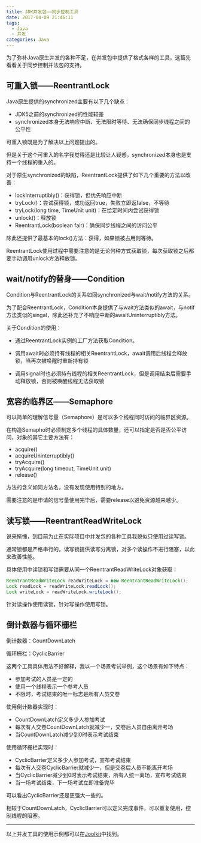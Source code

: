 ```yaml
---
title: JDK并发包——同步控制工具
date: 2017-04-09 21:46:11
tags:
  - Java
  - 并发
categories: Java
---
```


为了弥补Java原生并发的各种不足，在并发包中提供了格式各样的工具，这篇先看看关于同步控制并法包的支持。

## 可重入锁——ReentrantLock

Java原生提供的synchronized主要有以下几个缺点：

- JDK5之前的synchronized的性能较差
- synchronized本身无法响应中断、无法限时等待、无法确保同步线程之间的公平性

可重入锁既是为了解决以上问题提出的。

但是关于这个可重入的名字我觉得还是比较让人疑惑，synchronized本身也是支持一个线程的重入的。

对于原生synchronized的缺陷，ReentrantLock提供了如下几个重要的方法以改善：

- lockInterruptibly()：获得锁，但优先响应中断
- tryLock()：尝试获得锁，成功返回true，失败立即返false，不等待
- tryLock(long time, TimeUnit unit)：在给定时间内尝试获得锁
- unlock()：释放锁
- ReentrantLock(boolean fair)：确保同步线程之间的访问公平

除此还提供了最基本的lock()方法：获得，如果锁被占用则等待。

ReentrantLock使用过程中需要注意的是无论何种方式获取锁，每次获取锁之后都要手动调用unlock方法释放锁。

## wait/notify的替身——Condition

Condition与ReentrantLock的关系如同synchronized与wait/notify方法的关系。

为了配合ReentrantLock，Condition本身提供了与wait方法类似的await，与notif方法类似的singal，除此还补充了不响应中断的awaitUninterruptibly方法。

关于Condition的使用：

- 通过ReentrantLock实例的工厂方法获取Condition。


- 调用await时必须持有线程的相关ReentrantLock，await调用后线程会释放锁，当再次被唤醒时重新持有锁
- 调用signal时也必须持有线程的相关ReentrantLock，但是调用结束后需要手动释放锁，否则被唤醒线程无法获取锁

## 宽容的临界区——Semaphore

可以简单的理解信号量（Semaphore）是可以多个线程同时访问的临界区资源。

在构造Semapho时必须制定多个线程的具体数量，还可以指定是否是否公平访问，对象的其它主要方法有：

- acquire()
- acquireUninterruptibly()
- tryAcquire()
- tryAcquire(long timeout, TimeUnit unit)
- release()

方法的含义如同方法名，没有发现使用特别的地方。

需要注意的是申请的信号量使用完毕后，需要release以避免资源越来越少。

## 读写锁——ReentrantReadWriteLock

说来惭愧，到目前为止在实际项目中并发包的各种工具我貌似只使用过读写锁。

通常锁都是严格串行的，读写锁提供读写分离锁，对多个读操作不进行阻塞，以此来改善性能。

具体使用中读锁和写锁需要从同一个ReentrantReadWriteLock对象获取：

```java
ReentrantReadWriteLock readWriteLock = new ReentrantReadWriteLock();
Lock readLock = readWriteLock.readLock();
Lock writeLock = readWriteLock.writeLock();
```

针对读操作使用读锁，针对写操作使用写锁。

## 倒计数器与循环栅栏

倒计数器：CountDownLatch

循环栅栏：CyclicBarrier

这两个工具具体用法不好解释，我以一个场景考试举例，这个场景有如下特点：

- 参加考试的人员是一定的
- 使用一个线程表示一个参考人员
- 不限时，考试结束的唯一标志是所有人员交卷

使用倒计数器实现时：

- CountDownLatch定义多少人参加考试
- 每次有人交卷CountDownLatch就减少一，交卷后人员自由离开考场
- 当CountDownLatch减少到0时表示考试结束

使用循环栅栏实现时：

- CyclicBarrier定义多少人参加考试，宣布考试结束
- 每次有人交卷CyclicBarrier就减少一，但是交卷后人员不能离开考场
- 当CyclicBarrier减少到0时表示考试结束，所有人统一离场，宣布考试结束
- 当一场考试结束，下一场考试立即准备完毕

可以看出CyclicBarrier还是更强大一些的。

相较于CountDownLatch，CyclicBarrier可以定义完成事件，可以重复使用，控制线程的阻塞。

---

以上并发工具的使用示例都可以在[Joolkit](https://github.com/zhanghTK/Joolkit/tree/master/concurrent/src/test/java/tk/zhangh/java/concurrent/thread)中找到。
